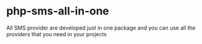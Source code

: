 # php-sms-all-in-one
All SMS provider are developed just in one package and you can use all the providers that you need in your projects
